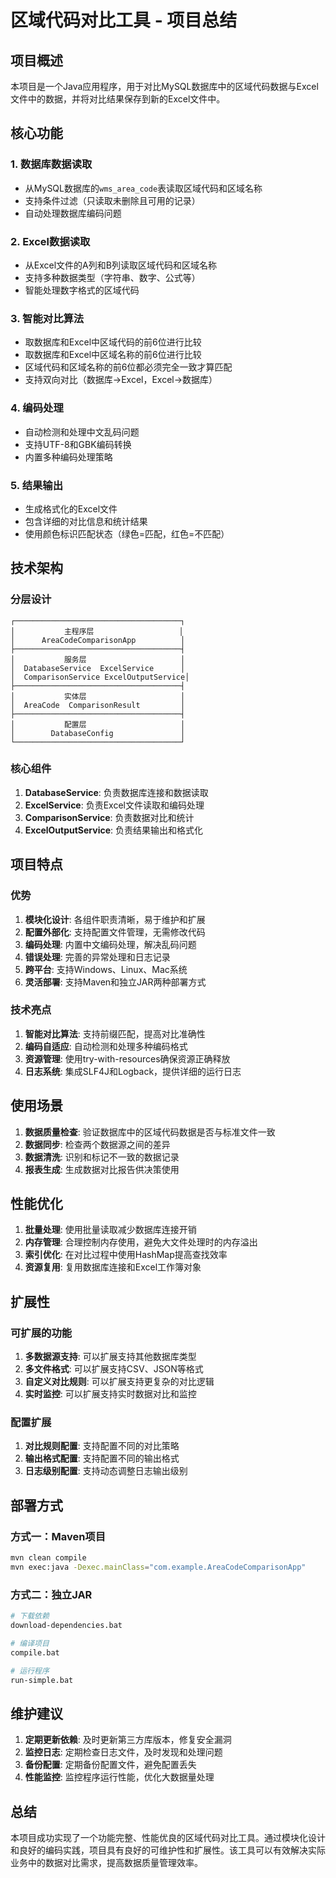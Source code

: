 # 区域代码对比工具 - 项目总结

## 项目概述

本项目是一个Java应用程序，用于对比MySQL数据库中的区域代码数据与Excel文件中的数据，并将对比结果保存到新的Excel文件中。

## 核心功能

### 1. 数据库数据读取
- 从MySQL数据库的`wms_area_code`表读取区域代码和区域名称
- 支持条件过滤（只读取未删除且可用的记录）
- 自动处理数据库编码问题

### 2. Excel数据读取
- 从Excel文件的A列和B列读取区域代码和区域名称
- 支持多种数据类型（字符串、数字、公式等）
- 智能处理数字格式的区域代码

### 3. 智能对比算法
- 取数据库和Excel中区域代码的前6位进行比较
- 取数据库和Excel中区域名称的前6位进行比较
- 区域代码和区域名称的前6位都必须完全一致才算匹配
- 支持双向对比（数据库→Excel，Excel→数据库）

### 4. 编码处理
- 自动检测和处理中文乱码问题
- 支持UTF-8和GBK编码转换
- 内置多种编码处理策略

### 5. 结果输出
- 生成格式化的Excel文件
- 包含详细的对比信息和统计结果
- 使用颜色标识匹配状态（绿色=匹配，红色=不匹配）

## 技术架构

### 分层设计
```
┌─────────────────────────────────────┐
│           主程序层                   │
│      AreaCodeComparisonApp          │
├─────────────────────────────────────┤
│           服务层                     │
│  DatabaseService  ExcelService      │
│  ComparisonService ExcelOutputService│
├─────────────────────────────────────┤
│           实体层                     │
│  AreaCode  ComparisonResult         │
├─────────────────────────────────────┤
│           配置层                     │
│        DatabaseConfig               │
└─────────────────────────────────────┘
```

### 核心组件

1. **DatabaseService**: 负责数据库连接和数据读取
2. **ExcelService**: 负责Excel文件读取和编码处理
3. **ComparisonService**: 负责数据对比和统计
4. **ExcelOutputService**: 负责结果输出和格式化

## 项目特点

### 优势
1. **模块化设计**: 各组件职责清晰，易于维护和扩展
2. **配置外部化**: 支持配置文件管理，无需修改代码
3. **编码处理**: 内置中文编码处理，解决乱码问题
4. **错误处理**: 完善的异常处理和日志记录
5. **跨平台**: 支持Windows、Linux、Mac系统
6. **灵活部署**: 支持Maven和独立JAR两种部署方式

### 技术亮点
1. **智能对比算法**: 支持前缀匹配，提高对比准确性
2. **编码自适应**: 自动检测和处理多种编码格式
3. **资源管理**: 使用try-with-resources确保资源正确释放
4. **日志系统**: 集成SLF4J和Logback，提供详细的运行日志

## 使用场景

1. **数据质量检查**: 验证数据库中的区域代码数据是否与标准文件一致
2. **数据同步**: 检查两个数据源之间的差异
3. **数据清洗**: 识别和标记不一致的数据记录
4. **报表生成**: 生成数据对比报告供决策使用

## 性能优化

1. **批量处理**: 使用批量读取减少数据库连接开销
2. **内存管理**: 合理控制内存使用，避免大文件处理时的内存溢出
3. **索引优化**: 在对比过程中使用HashMap提高查找效率
4. **资源复用**: 复用数据库连接和Excel工作簿对象

## 扩展性

### 可扩展的功能
1. **多数据源支持**: 可以扩展支持其他数据库类型
2. **多文件格式**: 可以扩展支持CSV、JSON等格式
3. **自定义对比规则**: 可以扩展支持更复杂的对比逻辑
4. **实时监控**: 可以扩展支持实时数据对比和监控

### 配置扩展
1. **对比规则配置**: 支持配置不同的对比策略
2. **输出格式配置**: 支持配置不同的输出格式
3. **日志级别配置**: 支持动态调整日志输出级别

## 部署方式

### 方式一：Maven项目
```bash
mvn clean compile
mvn exec:java -Dexec.mainClass="com.example.AreaCodeComparisonApp"
```

### 方式二：独立JAR
```bash
# 下载依赖
download-dependencies.bat

# 编译项目
compile.bat

# 运行程序
run-simple.bat
```

## 维护建议

1. **定期更新依赖**: 及时更新第三方库版本，修复安全漏洞
2. **监控日志**: 定期检查日志文件，及时发现和处理问题
3. **备份配置**: 定期备份配置文件，避免配置丢失
4. **性能监控**: 监控程序运行性能，优化大数据量处理

## 总结

本项目成功实现了一个功能完整、性能优良的区域代码对比工具。通过模块化设计和良好的编码实践，项目具有良好的可维护性和扩展性。该工具可以有效解决实际业务中的数据对比需求，提高数据质量管理效率。 